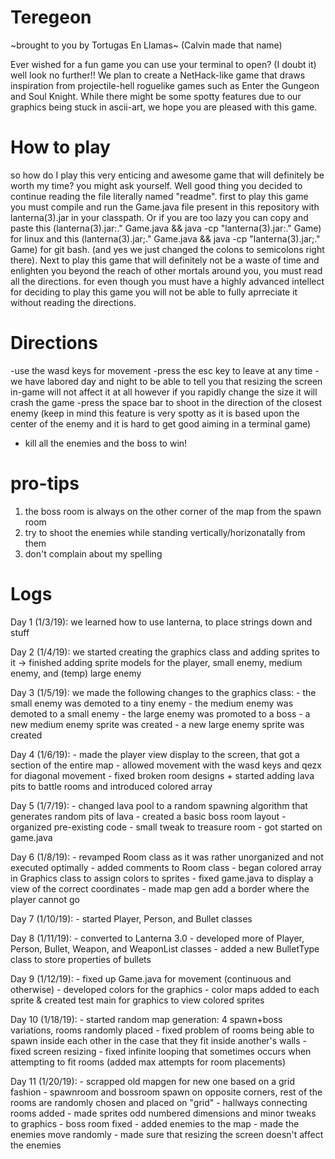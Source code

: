 # Teregeon 
  \~brought to you by Tortugas En Llamas~ (Calvin made that name)
  
Ever wished for a fun game you can use your terminal to open? (I doubt it) well look no further!! We plan to create a NetHack-like game that draws inspiration from projectile-hell roguelike games such as Enter the Gungeon and Soul Knight. While there might be some spotty features due to our graphics being stuck in ascii-art, we hope you are pleased with this game.
# How to play
  so how do I play this very enticing and awesome game that will definitely be worth my time? you might ask yourself. Well good thing you decided to continue reading the file literally named "readme". first to play this game you must compile and run the Game.java file present in this repository with lanterna(3).jar in your classpath. Or if you are too lazy you can copy and paste this (lanterna(3).jar:." Game.java && java -cp "lanterna(3).jar:." Game) for linux and this (lanterna(3).jar;." Game.java && java -cp "lanterna(3).jar;." Game) for git bash. (and yes we just changed the colons to semicolons right there). Next to play this game that will definitely not be a waste of time and enlighten you beyond the reach of other mortals around you, you must read all the directions. for even though you must have a highly advanced intellect for deciding to play this game you will not be able to fully aprreciate it without reading the directions.
 # Directions
  -use the wasd keys for movement
  -press the esc key to leave at any time
  -we have labored day and night to be able to tell you that resizing the screen in-game will not affect it at all however if you rapidly change the size it will crash the game
  -press the space bar to shoot in the direction of the closest enemy (keep in mind this feature is very spotty as it is based upon the center of the enemy and it is hard to get good aiming in a terminal game)
  - kill all the enemies and the boss to win!
# pro-tips
1. the boss room is always on the other corner of the map from the spawn room
2. try to shoot the enemies while standing vertically/horizonatally from them
3. don't complain about my spelling
# Logs
<p>Day 1 (1/3/19):
  we learned how to use lanterna, to place strings down and stuff
 </p>
<p>Day 2 (1/4/19):
  we started creating the graphics class and adding sprites to it
  -> finished adding sprite models for the player, small enemy, medium enemy, and (temp) large enemy
</p>
<p>Day 3 (1/5/19):
  we made the following changes to the graphics class:
  - the small enemy was demoted to a tiny enemy
  - the medium enemy was demoted to a small enemy
  - the large enemy was promoted to a boss
  - a new medium enemy sprite was created
  - a new large enemy sprite was created
 </p>
<p>Day 4 (1/6/19):
  - made the player view display to the screen, that got a section of the entire map
  - allowed movement with the wasd keys and qezx for diagonal movement
  - fixed broken room designs + started adding lava pits to battle rooms and introduced colored array
</p>
<p>Day 5 (1/7/19):
  - changed lava pool to a random spawning algorithm that generates random pits of lava
  - created a basic boss room layout
  - organized pre-existing code
  - small tweak to treasure room
  - got started on game.java
</p>
<p>Day 6 (1/8/19):
  - revamped Room class as it was rather unorganized and not executed optimally
  - added comments to Room class
  - began colored array in Graphics class to assign colors to sprites
  - fixed game.java to display a view of the correct coordinates 
  - made map gen add a border where the player cannot go
</p>
<p>Day 7 (1/10/19):
  - started Player, Person, and Bullet classes
</p>
<p>Day 8 (1/11/19):
  - converted to Lanterna 3.0
  - developed more of Player, Person, Bullet, Weapon, and WeaponList classes
  - added a new BulletType class to store properties of bullets
</p>
<p>Day 9 (1/12/19):
  - fixed up Game.java for movement (continuous and otherwise)
  - developed colors for the graphics
  - color maps added to each sprite & created test main for graphics to view colored sprites
</p>
<p>Day 10 (1/18/19):
  - started random map generation: 4 spawn+boss variations, rooms randomly placed
  - fixed problem of rooms being able to spawn inside each other in the case that they fit inside another's walls
  - fixed screen resizing
  - fixed infinite looping that sometimes occurs when attempting to fit rooms (added max attempts for room placements)
</p>
<p>Day 11 (1/20/19):
  - scrapped old mapgen for new one based on a grid fashion
  - spawnroom and bossroom spawn on opposite corners, rest of the rooms are randomly chosen and placed on "grid"
  - hallways connecting rooms added
  - made sprites odd numbered dimensions and minor tweaks to graphics
  - boss room fixed
  - added enemies to the map
  - made the enemies move randomly
  - made sure that resizing the screen doesn't affect the enemies 
</p>
